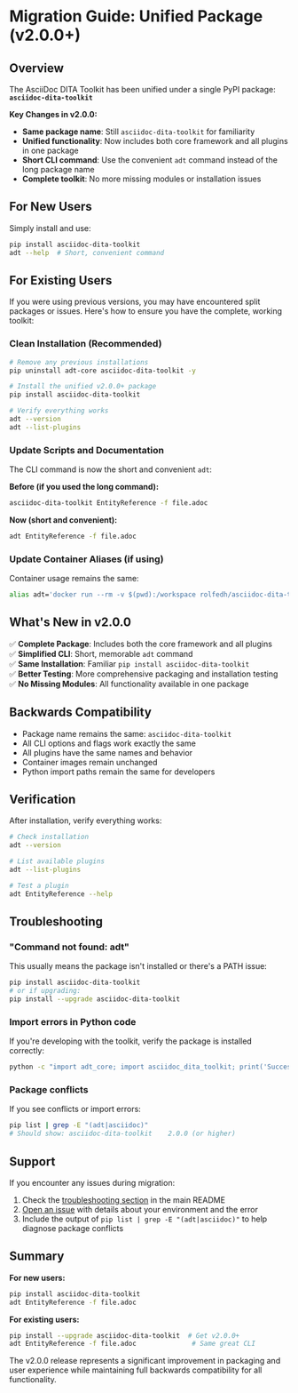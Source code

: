 # Migration Guide: Unified Package (v2.0.0+)

## Overview

The AsciiDoc DITA Toolkit has been unified under a single PyPI package: **`asciidoc-dita-toolkit`**

**Key Changes in v2.0.0:**
- **Same package name**: Still `asciidoc-dita-toolkit` for familiarity
- **Unified functionality**: Now includes both core framework and all plugins in one package
- **Short CLI command**: Use the convenient `adt` command instead of the long package name
- **Complete toolkit**: No more missing modules or installation issues

## For New Users

Simply install and use:

```sh
pip install asciidoc-dita-toolkit
adt --help  # Short, convenient command
```

## For Existing Users

If you were using previous versions, you may have encountered split packages or issues. Here's how to ensure you have the complete, working toolkit:

### Clean Installation (Recommended)

```sh
# Remove any previous installations
pip uninstall adt-core asciidoc-dita-toolkit -y

# Install the unified v2.0.0+ package
pip install asciidoc-dita-toolkit

# Verify everything works
adt --version
adt --list-plugins
```

### Update Scripts and Documentation

The CLI command is now the short and convenient `adt`:

**Before (if you used the long command):**
```sh
asciidoc-dita-toolkit EntityReference -f file.adoc
```

**Now (short and convenient):**
```sh
adt EntityReference -f file.adoc
```

### Update Container Aliases (if using)

Container usage remains the same:

```sh
alias adt='docker run --rm -v $(pwd):/workspace rolfedh/asciidoc-dita-toolkit-prod:latest'
```

## What's New in v2.0.0

✅ **Complete Package**: Includes both the core framework and all plugins  
✅ **Simplified CLI**: Short, memorable `adt` command  
✅ **Same Installation**: Familiar `pip install asciidoc-dita-toolkit`  
✅ **Better Testing**: More comprehensive packaging and installation testing  
✅ **No Missing Modules**: All functionality available in one package  

## Backwards Compatibility

- Package name remains the same: `asciidoc-dita-toolkit`
- All CLI options and flags work exactly the same
- All plugins have the same names and behavior
- Container images remain unchanged
- Python import paths remain the same for developers

## Verification

After installation, verify everything works:

```sh
# Check installation
adt --version

# List available plugins
adt --list-plugins

# Test a plugin
adt EntityReference --help
```

## Troubleshooting

### "Command not found: adt"

This usually means the package isn't installed or there's a PATH issue:

```sh
pip install asciidoc-dita-toolkit
# or if upgrading:
pip install --upgrade asciidoc-dita-toolkit
```

### Import errors in Python code

If you're developing with the toolkit, verify the package is installed correctly:

```sh
python -c "import adt_core; import asciidoc_dita_toolkit; print('Success')"
```

### Package conflicts

If you see conflicts or import errors:

```sh
pip list | grep -E "(adt|asciidoc)"
# Should show: asciidoc-dita-toolkit    2.0.0 (or higher)
```

## Support

If you encounter any issues during migration:

1. Check the [troubleshooting section](README.md#-troubleshooting) in the main README
2. [Open an issue](https://github.com/rolfedh/asciidoc-dita-toolkit/issues) with details about your environment and the error
3. Include the output of `pip list | grep -E "(adt|asciidoc)"` to help diagnose package conflicts

## Summary

**For new users:**
```bash
pip install asciidoc-dita-toolkit
adt EntityReference -f file.adoc
```

**For existing users:**
```bash
pip install --upgrade asciidoc-dita-toolkit  # Get v2.0.0+
adt EntityReference -f file.adoc              # Same great CLI
```

The v2.0.0 release represents a significant improvement in packaging and user experience while maintaining full backwards compatibility for all functionality.
